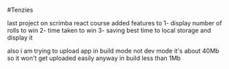 #Tenzies

last project on scrimba react course 
added features to
1- display number of rolls to win 
2- time taken to win 
3- saving best time to local storage and display it

also i am trying to upload app in build mode not dev mode it's about 40Mb so
it won't get uploaded easily anyway in build less than 1Mb
